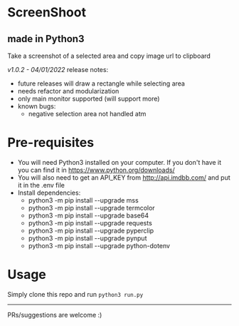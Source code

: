 # ScreenShoot
## made in Python3

Take a screenshot of a selected area and copy image url to clipboard

*v1.0.2 - 04/01/2022*
release notes:
- future releases will draw a rectangle while selecting area
- needs refactor and modularization
- only main monitor supported (will support more)
- known bugs:
  * negative selection area not handled atm

# Pre-requisites
- You will need Python3 installed on your computer. If you don't have it you can find it in https://www.python.org/downloads/
- You will also need to get an API_KEY from http://api.imdbb.com/ and put it in the .env file
- Install dependencies:
  * python3 -m pip install --upgrade mss
  * python3 -m pip install --upgrade termcolor
  * python3 -m pip install --upgrade base64
  * python3 -m pip install --upgrade requests
  * python3 -m pip install --upgrade pyperclip
  * python3 -m pip install --upgrade pynput
  * python3 -m pip install --upgrade python-dotenv

# Usage

Simply clone this repo and run `python3 run.py` <br />

---

PRs/suggestions are welcome :)
